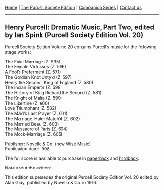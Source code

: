 [Home](/index.md)  |  [The Purcell Society Edition](/purcell-society-edition.md)  |  [Companion Series](/purcell-society-companion-series.md)  |  [Contact us](/contact-us.md)

***  

## Henry Purcell: Dramatic Music, Part Two, edited by Ian Spink (Purcell Society Edition Vol. 20)  

Purcell Society Edition Volume 20 contains Purcell’s music for the following stage works:  

The Fatal Marriage (Z. 595)  
The Female Virtuosos (Z. 596)  
A Fool’s Preferment (Z. 571)  
The Gordian Knot Unty’d (Z. 597)  
Henry the Second, King of England (Z. 580)  
The Indian Emperor (Z. 598)  
The History of King Richard the Second (Z. 581)  
The Knight of Malta (Z. 599)  
The Libertine (Z. 600)  
Love Triumphant (Z. 582)  
The Maid’s Last Prayer (Z. 601)  
The Marriage-Hater Match’d (Z. 602)  
The Married Beau (Z. 603)  
The Massacre of Paris (Z. 604)  
The Mock-Marriage (Z. 605)  

Publisher: Novello & Co. (now Wise Music)  
Publication date: 1998  

The full score is available to purchase in [paperback](https://www.musicroom.com/product/musnov151020/purcell-society-volume-20.aspx) and [hardback](https://www.musicroom.com/product/musnov151020-01/purcell-society-volume-20.aspx).

Note about the edition:  

This edition supersedes the original Purcell Society Edition Vol. 20 edited by Alan Gray, published by Novello & Co. in 1916.

